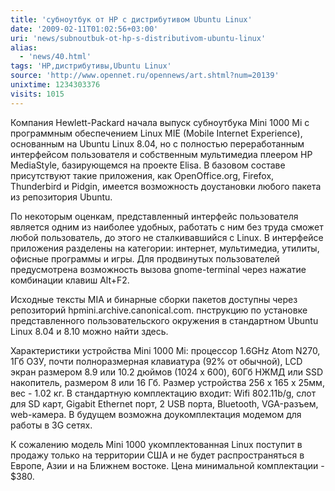 ```yaml
---
title: 'субноутбук от HP с дистрибутивом Ubuntu Linux'
date: '2009-02-11T01:02:56+03:00'
uri: 'news/subnoutbuk-ot-hp-s-distributivom-ubuntu-linux'
alias: 
  - 'news/40.html'
tags: 'HP,дистрибутивы,Ubuntu Linux'
source: 'http://www.opennet.ru/opennews/art.shtml?num=20139'
unixtime: 1234303376
visits: 1015
---
```

Компания Hewlett-Packard начала выпуск субноутбука Mini 1000 Mi с программным обеспечением Linux MIE (Mobile Internet Experience), основанным на Ubuntu Linux 8.04, но с полностью переработанным интерфейсом пользователя и собственным мультимедиа плеером HP MediaStyle, базирующемся на проекте Elisa. В базовом составе присутствуют такие приложения, как OpenOffice.org, Firefox, Thunderbird и Pidgin, имеется возможность доустановки любого пакета из репозитория Ubuntu.

По некоторым оценкам, представленный интерфейс пользователя является одним из наиболее удобных, работать с ним без труда сможет любой пользователь, до этого не сталкивавшийся с Linux. В интерфейсе приложения разделены на категории: интернет, мультимедиа, утилиты, офисные программы и игры. Для продвинутых пользователей предусмотрена возможность вызова gnome-terminal через нажатие комбинации клавиш Alt+F2.

Исходные тексты MIA и бинарные сборки пакетов доступны через репозиторий hpmini.archive.canonical.com. пнструкцию по установке представленного пользовательского окружения в стандартном Ubuntu Linux 8.04 и 8.10 можно найти здесь.

Характеристики устройства Mini 1000 Mi: процессор 1.6GHz Atom N270, 1Гб ОЗУ, почти полноразмерная клавиатура (92% от обычной), LCD экран размером 8.9 или 10.2 дюймов (1024 x 600), 60Гб НЖМД или SSD накопитель, размером 8 или 16 Гб. Размер устройства 256 x 165 x 25мм, вес - 1.02 кг. В стандартную комплектацию входит: Wifi 802.11b/g, слот для SD карт, Gigabit Ethernet порт, 2 USB порта, Bluetooth, VGA-разъем, web-камера. В будущем возможна доукомплектация модемом для работы в 3G сетях.

К сожалению модель Mini 1000 укомплектованная Linux поступит в продажу только на территории США и не будет распространяться в Европе, Азии и на Ближнем востоке. Цена минимальной комплектации - $380.
